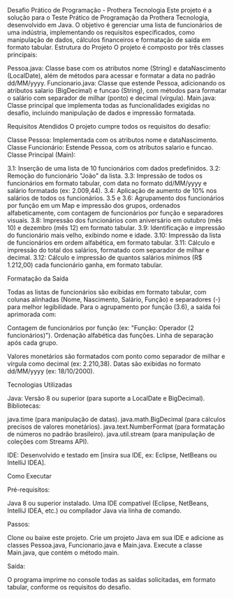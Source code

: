 Desafio Prático de Programação - Prothera Tecnologia
Este projeto é a solução para o Teste Prático de Programação da Prothera Tecnologia, desenvolvido em Java. O objetivo é gerenciar uma lista de funcionários de uma indústria, implementando os requisitos especificados, como manipulação de dados, cálculos financeiros e formatação de saída em formato tabular.
Estrutura do Projeto
O projeto é composto por três classes principais:

Pessoa.java: Classe base com os atributos nome (String) e dataNascimento (LocalDate), além de métodos para acessar e formatar a data no padrão dd/MM/yyyy.
Funcionario.java: Classe que estende Pessoa, adicionando os atributos salario (BigDecimal) e funcao (String), com métodos para formatar o salário com separador de milhar (ponto) e decimal (vírgula).
Main.java: Classe principal que implementa todas as funcionalidades exigidas no desafio, incluindo manipulação de dados e impressão formatada.

Requisitos Atendidos
O projeto cumpre todos os requisitos do desafio:

Classe Pessoa: Implementada com os atributos nome e dataNascimento.
Classe Funcionário: Estende Pessoa, com os atributos salario e funcao.
Classe Principal (Main):

3.1: Inserção de uma lista de 10 funcionários com dados predefinidos.
3.2: Remoção do funcionário "João" da lista.
3.3: Impressão de todos os funcionários em formato tabular, com data no formato dd/MM/yyyy e salário formatado (ex: 2.009,44).
3.4: Aplicação de aumento de 10% nos salários de todos os funcionários.
3.5 e 3.6: Agrupamento dos funcionários por função em um Map e impressão dos grupos, ordenados alfabeticamente, com contagem de funcionários por função e separadores visuais.
3.8: Impressão dos funcionários com aniversário em outubro (mês 10) e dezembro (mês 12) em formato tabular.
3.9: Identificação e impressão do funcionário mais velho, exibindo nome e idade.
3.10: Impressão da lista de funcionários em ordem alfabética, em formato tabular.
3.11: Cálculo e impressão do total dos salários, formatado com separador de milhar e decimal.
3.12: Cálculo e impressão de quantos salários mínimos (R$ 1.212,00) cada funcionário ganha, em formato tabular.



Formatação da Saída

Todas as listas de funcionários são exibidas em formato tabular, com colunas alinhadas (Nome, Nascimento, Salário, Função) e separadores (-) para melhor legibilidade.
Para o agrupamento por função (3.6), a saída foi aprimorada com:

Contagem de funcionários por função (ex: "Função: Operador (2 funcionários)").
Ordenação alfabética das funções.
Linha de separação após cada grupo.


Valores monetários são formatados com ponto como separador de milhar e vírgula como decimal (ex: 2.210,38).
Datas são exibidas no formato dd/MM/yyyy (ex: 18/10/2000).

Tecnologias Utilizadas

Java: Versão 8 ou superior (para suporte a LocalDate e BigDecimal).
Bibliotecas:

java.time (para manipulação de datas).
java.math.BigDecimal (para cálculos precisos de valores monetários).
java.text.NumberFormat (para formatação de números no padrão brasileiro).
java.util.stream (para manipulação de coleções com Streams API).


IDE: Desenvolvido e testado em [insira sua IDE, ex: Eclipse, NetBeans ou IntelliJ IDEA].

Como Executar

Pré-requisitos:

Java 8 ou superior instalado.
Uma IDE compatível (Eclipse, NetBeans, IntelliJ IDEA, etc.) ou compilador Java via linha de comando.


Passos:

Clone ou baixe este projeto.
Crie um projeto Java em sua IDE e adicione as classes Pessoa.java, Funcionario.java e Main.java.
Execute a classe Main.java, que contém o método main.


Saída:

O programa imprime no console todas as saídas solicitadas, em formato tabular, conforme os requisitos do desafio.
